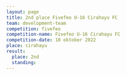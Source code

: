 ```yaml
---
layout: page
title: 2nd place Fivefeo U-16 Cirahayu FC
team: development-team
competition: fivefeo
competition-name: Fivefeo U-16 Cirahayu FC
competition-date: 10 oktober 2022
place: cirahayu
result:
  place: 2nd
  standing:
---
```

